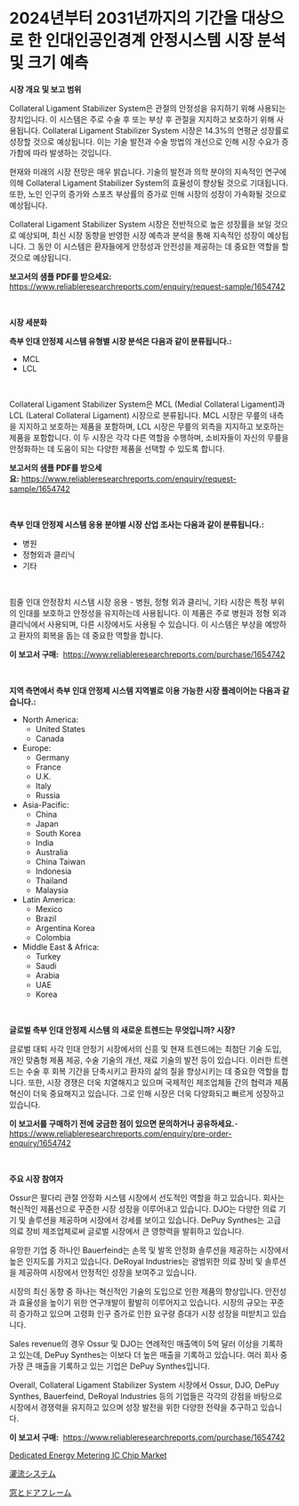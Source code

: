 <p><h1>2024년부터 2031년까지의 기간을 대상으로 한 인대인공인경계 안정시스템 시장 분석 및 크기 예측</h1></p><p><strong>시장 개요 및 보고 범위</strong></p>
<p><p>Collateral Ligament Stabilizer System은 관절의 안정성을 유지하기 위해 사용되는 장치입니다. 이 시스템은 주로 수술 후 또는 부상 후 관절을 지지하고 보호하기 위해 사용됩니다. Collateral Ligament Stabilizer System 시장은 14.3%의 연평균 성장률로 성장할 것으로 예상됩니다. 이는 기술 발전과 수술 방법의 개선으로 인해 시장 수요가 증가함에 따라 발생하는 것입니다.</p><p>현재와 미래의 시장 전망은 매우 밝습니다. 기술의 발전과 의학 분야의 지속적인 연구에 의해 Collateral Ligament Stabilizer System의 효율성이 향상될 것으로 기대됩니다. 또한, 노인 인구의 증가와 스포츠 부상률의 증가로 인해 시장의 성장이 가속화될 것으로 예상됩니다.</p><p>Collateral Ligament Stabilizer System 시장은 전반적으로 높은 성장률을 보일 것으로 예상되며, 최신 시장 동향을 반영한 시장 예측과 분석을 통해 지속적인 성장이 예상됩니다. 그 동안 이 시스템은 환자들에게 안정성과 안전성을 제공하는 데 중요한 역할을 할 것으로 예상됩니다.</p></p>
<p><strong>보고서의 샘플 PDF를 받으세요:</strong> <a href="https://www.reliableresearchreports.com/enquiry/request-sample/1654742">https://www.reliableresearchreports.com/enquiry/request-sample/1654742</a></p>
<p>&nbsp;</p>
<p><strong>시장 세분화</strong></p>
<p><strong>측부 인대 안정제 시스템 유형별 시장 분석은 다음과 같이 분류됩니다.:</strong></p>
<p><ul><li>MCL</li><li>LCL</li></ul></p>
<p>&nbsp;</p>
<p><p>Collateral Ligament Stabilizer System은 MCL (Medial Collateral Ligament)과 LCL (Lateral Collateral Ligament) 시장으로 분류됩니다. MCL 시장은 무릎의 내측을 지지하고 보호하는 제품을 포함하며, LCL 시장은 무릎의 외측을 지지하고 보호하는 제품을 포함합니다. 이 두 시장은 각각 다른 역할을 수행하며, 소비자들이 자신의 무릎을 안정화하는 데 도움이 되는 다양한 제품을 선택할 수 있도록 합니다.</p></p>
<p><strong>보고서의 샘플 PDF를 받으세요:</strong>&nbsp;<a href="https://www.reliableresearchreports.com/enquiry/request-sample/1654742">https://www.reliableresearchreports.com/enquiry/request-sample/1654742</a></p>
<p>&nbsp;</p>
<p><strong> 측부 인대 안정제 시스템 응용 분야별 시장 산업 조사는 다음과 같이 분류됩니다.:</strong></p>
<p><ul><li>병원</li><li>정형외과 클리닉</li><li>기타</li></ul></p>
<p>&nbsp;</p>
<p><p>힘줄 인대 안정장치 시스템 시장 응용 - 병원, 정형 외과 클리닉, 기타 시장은 특정 부위의 인대를 보호하고 안정성을 유지하는데 사용됩니다. 이 제품은 주로 병원과 정형 외과 클리닉에서 사용되며, 다른 시장에서도 사용될 수 있습니다. 이 시스템은 부상을 예방하고 환자의 회복을 돕는 데 중요한 역할을 합니다.</p></p>
<p><strong>이 보고서 구매:</strong>&nbsp; <a href="https://www.reliableresearchreports.com/purchase/1654742">https://www.reliableresearchreports.com/purchase/1654742</a></p>
<p>&nbsp;</p>
<p><strong>지역 측면에서 측부 인대 안정제 시스템 지역별로 이용 가능한 시장 플레이어는 다음과 같습니다.:</strong></p>
<p><ul>
    <li>
        North America:
        <ul>
            <li>United States</li>
            <li>Canada</li>
        </ul>
    </li>
    <li>
        Europe:
        <ul>
            <li>Germany</li>
            <li>France</li>
            <li>U.K.</li>
            <li>Italy</li>
            <li>Russia</li>
        </ul>
    </li>
    <li>
        Asia-Pacific:
        <ul>
            <li>China</li>
            <li>Japan</li>
            <li>South Korea</li>
            <li>India</li>
            <li>Australia</li>
            <li>China Taiwan</li>
            <li>Indonesia</li>
            <li>Thailand</li>
            <li>Malaysia</li>
        </ul>
    </li>
    <li>
        Latin America:
        <ul>
            <li>Mexico</li>
            <li>Brazil</li>
            <li>Argentina Korea</li>
            <li>Colombia</li>
        </ul>
    </li>
    <li>
        Middle East & Africa:
        <ul>
            <li>Turkey</li>
            <li>Saudi</li>
            <li>Arabia</li>
            <li>UAE</li>
            <li>Korea</li>
        </ul>
    </li>
    </ul></p>
<p>&nbsp;</p>
<p><strong>글로벌 측부 인대 안정제 시스템 의 새로운 트렌드는 무엇입니까? 시장?</strong></p>
<p><p>글로벌 대퇴 사각 인대 안정기 시장에서의 신흥 및 현재 트렌드에는 최첨단 기술 도입, 개인 맞춤형 제품 제공, 수술 기술의 개선, 재료 기술의 발전 등이 있습니다. 이러한 트렌드는 수술 후 회복 기간을 단축시키고 환자의 삶의 질을 향상시키는 데 중요한 역할을 합니다. 또한, 시장 경쟁은 더욱 치열해지고 있으며 국제적인 제조업체들 간의 협력과 제품 혁신이 더욱 중요해지고 있습니다. 그로 인해 시장은 더욱 다양화되고 빠르게 성장하고 있습니다.</p></p>
<p><strong>이 보고서를 구매하기 전에 궁금한 점이 있으면 문의하거나 공유하세요.</strong>- <a href="https://www.reliableresearchreports.com/enquiry/pre-order-enquiry/1654742">https://www.reliableresearchreports.com/enquiry/pre-order-enquiry/1654742</a></p>
<p>&nbsp;</p>
<p><strong>주요 시장 참여자</strong></p>
<p><p>Ossur은 팔다리 관절 안정화 시스템 시장에서 선도적인 역할을 하고 있습니다. 회사는 혁신적인 제품선으로 꾸준한 시장 성장을 이루어내고 있습니다. DJO는 다양한 의료 기기 및 솔루션을 제공하며 시장에서 강세를 보이고 있습니다. DePuy Synthes는 고급 의료 장비 제조업체로써 글로벌 시장에서 큰 영향력을 발휘하고 있습니다.</p><p>유망한 기업 중 하나인 Bauerfeind는 손목 및 발목 안정화 솔루션을 제공하는 시장에서 높은 인지도를 가지고 있습니다. DeRoyal Industries는 광범위한 의료 장비 및 솔루션을 제공하여 시장에서 안정적인 성장을 보여주고 있습니다.</p><p>시장의 최신 동향 중 하나는 혁신적인 기술의 도입으로 인한 제품의 향상입니다. 안전성과 효율성을 높이기 위한 연구개발이 활발히 이루어지고 있습니다. 시장의 규모는 꾸준히 증가하고 있으며 고령화 인구 증가로 인한 요구량 증대가 시장 성장을 떠받치고 있습니다.</p><p>Sales revenue의 경우 Ossur 및 DJO는 연례적인 매출액이 5억 달러 이상을 기록하고 있는데, DePuy Synthes는 이보다 더 높은 매출을 기록하고 있습니다. 여러 회사 중 가장 큰 매출을 기록하고 있는 기업은 DePuy Synthes입니다. </p><p>Overall, Collateral Ligament Stabilizer System 시장에서 Ossur, DJO, DePuy Synthes, Bauerfeind, DeRoyal Industries 등의 기업들은 각각의 강점을 바탕으로 시장에서 경쟁력을 유지하고 있으며 성장 발전을 위한 다양한 전략을 추구하고 있습니다.</p></p>
<p><strong>이 보고서 구매:</strong>&nbsp;&nbsp;<a href="https://www.reliableresearchreports.com/purchase/1654742">https://www.reliableresearchreports.com/purchase/1654742</a></p>
<p><p><a href="https://github.com/Sinjinluong3e0awx2m195k76/Market-Research-Report-List-1/blob/main/dedicated-energy-metering-ic-chip-market.md">Dedicated Energy Metering IC Chip Market</a></p><p><a href="https://medium.com/@victor.sharp87978/%E7%81%8C%E6%B5%81%E3%82%B7%E3%82%B9%E3%83%86%E3%83%A0%E5%B8%82%E5%A0%B4%E3%81%AE%E8%A6%8B%E9%80%9A%E3%81%97-%E5%B8%82%E5%A0%B4%E3%81%AE%E5%8B%95%E5%90%91-%E6%88%90%E9%95%B7-2024%E5%B9%B4%E3%81%8B%E3%82%892031%E5%B9%B4%E3%81%BE%E3%81%A7%E3%81%AE%E4%BA%88%E6%B8%AC-385135c57ebe">灌流システム</a></p><p><a href="https://medium.com/@frankfurter35566/%E7%AA%93%E3%81%A8%E3%83%89%E3%82%A2%E3%81%AE%E6%9E%A0%E3%81%AE%E5%B8%82%E5%A0%B4%E8%A6%8F%E6%A8%A1%E3%81%A8%E5%B8%82%E5%A0%B4%E5%8B%95%E5%90%91-%E5%AE%8C%E5%85%A8%E3%81%AA%E7%94%A3%E6%A5%AD%E6%A6%82%E8%A6%81-2024%E5%B9%B4%E3%81%8B%E3%82%892031%E5%B9%B4%E3%81%BE%E3%81%A7-b64f88d9ccaa">窓とドアフレーム</a></p></p>
